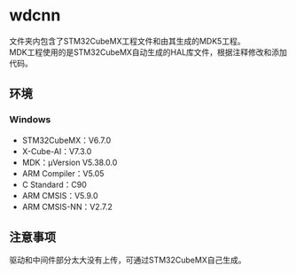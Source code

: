 # wdcnn
文件夹内包含了STM32CubeMX工程文件和由其生成的MDK5工程。  
MDK工程使用的是STM32CubeMX自动生成的HAL库文件，根据注释修改和添加代码。
## 环境
### Windows
+ STM32CubeMX：V6.7.0
+ X-Cube-AI：V7.3.0
+ MDK：μVersion V5.38.0.0
+ ARM Compiler：V5.05
+ C Standard：C90
+ ARM CMSIS：V5.9.0
+ ARM CMSIS-NN：V2.7.2
## 注意事项
驱动和中间件部分太大没有上传，可通过STM32CubeMX自己生成。
